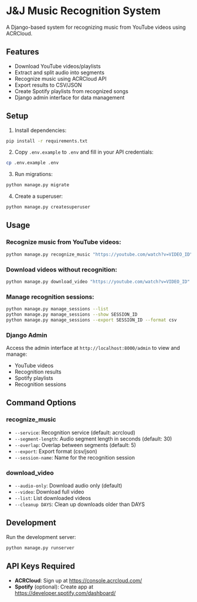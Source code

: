 # J&J Music Recognition System

A Django-based system for recognizing music from YouTube videos using ACRCloud.

## Features

- Download YouTube videos/playlists
- Extract and split audio into segments
- Recognize music using ACRCloud API
- Export results to CSV/JSON
- Create Spotify playlists from recognized songs
- Django admin interface for data management

## Setup

1. Install dependencies:
```bash
pip install -r requirements.txt
```

2. Copy `.env.example` to `.env` and fill in your API credentials:
```bash
cp .env.example .env
```

3. Run migrations:
```bash
python manage.py migrate
```

4. Create a superuser:
```bash
python manage.py createsuperuser
```

## Usage

### Recognize music from YouTube videos:
```bash
python manage.py recognize_music "https://youtube.com/watch?v=VIDEO_ID"
```

### Download videos without recognition:
```bash
python manage.py download_video "https://youtube.com/watch?v=VIDEO_ID"
```

### Manage recognition sessions:
```bash
python manage.py manage_sessions --list
python manage.py manage_sessions --show SESSION_ID
python manage.py manage_sessions --export SESSION_ID --format csv
```

### Django Admin

Access the admin interface at `http://localhost:8000/admin` to view and manage:
- YouTube videos
- Recognition results
- Spotify playlists
- Recognition sessions

## Command Options

### recognize_music
- `--service`: Recognition service (default: acrcloud)
- `--segment-length`: Audio segment length in seconds (default: 30)
- `--overlap`: Overlap between segments (default: 5)
- `--export`: Export format (csv/json)
- `--session-name`: Name for the recognition session

### download_video
- `--audio-only`: Download audio only (default)
- `--video`: Download full video
- `--list`: List downloaded videos
- `--cleanup DAYS`: Clean up downloads older than DAYS

## Development

Run the development server:
```bash
python manage.py runserver
```

## API Keys Required

- **ACRCloud**: Sign up at https://console.acrcloud.com/
- **Spotify** (optional): Create app at https://developer.spotify.com/dashboard/